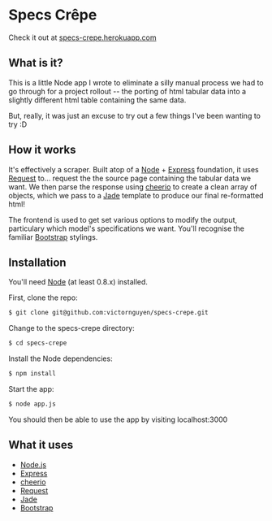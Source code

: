 Specs Crêpe
===========

Check it out at [specs-crepe.herokuapp.com](http://specs-crepe.herokuapp.com/)

## What is it?

This is a little Node app I wrote to eliminate a silly manual process we had to go through for a project rollout -- the porting of html tabular data into a slightly different html table containing the same data.

But, really, it was just an excuse to try out a few things I've been wanting to try :D


## How it works

It's effectively a scraper. Built atop of a [Node][node] + [Express][express] foundation, it uses [Request][request] to... request the the source page containing the tabular data we want. We then parse the response using [cheerio][cheerio] to create a clean array of objects, which we pass to a [Jade][jade] template to produce our final re-formatted html!

The frontend is used to get set various options to modify the output, particulary which model's specifications we want. You'll recognise the familiar [Bootstrap][bootstrap] stylings.


## Installation

You'll need [Node][node] (at least 0.8.x) installed.

First, clone the repo:

```sh
$ git clone git@github.com:victornguyen/specs-crepe.git
```

Change to the specs-crepe directory:

```sh
$ cd specs-crepe
```

Install the Node dependencies:

```sh
$ npm install
```

Start the app:

```sh
$ node app.js
```

You should then be able to use the app by visiting localhost:3000


## What it uses
- [Node.js][node]
- [Express][express]
- [cheerio][cheerio]
- [Request][request]
- [Jade][jade]
- [Bootstrap][bootstrap]


[node]: http://nodejs.org/
[express]: http://expressjs.com/
[cheerio]: https://github.com/MatthewMueller/cheerio
[request]: https://github.com/mikeal/request
[jade]: http://jade-lang.com/
[bootstrap]: http://twitter.github.com/bootstrap/
